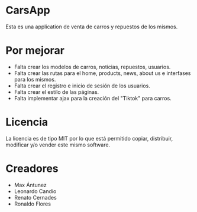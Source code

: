 # CarsApp

Esta es una application de venta de carros y repuestos de los mismos.

# Por mejorar

+ Falta crear los modelos de carros, noticias, repuestos, usuarios.
+ Falta crear las rutas para el home, products, news, about us e interfases para los mismos.
+ Falta crear el registro e inicio de sesión de los usuarios.
+ Falta crear el estilo de las páginas.
+ Falta implementar ajax para la creación del "Tiktok" para carros.

# Licencia

La licencia es de tipo MIT por lo que está permitido copiar, distribuir, modificar y/o vender este mismo software.

# Creadores

* Max Ántunez
* Leonardo Candio
* Renato Cernades
* Ronaldo Flores
